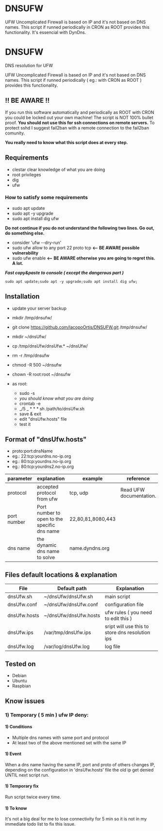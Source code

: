 # DNSUFW

UFW Uncomplicated Firewall is based on IP and it's not based on DNS names. This script if runned periodically in CRON as ROOT provides this functionality. It's essencial with DynDns.

# DNSUFW

DNS resolution for UFW

UFW Uncomplicated Firewall is based on IP and it's not based on DNS names. This script if runned periodically ( eg.: with CRON as ROOT ) provides this functionality.

## !! BE AWARE !!

If you run this software automatically and periodically as ROOT with CRON you could be locked out your own machine! The script is NOT 100% bullet proof. **You should not use this for ssh connections on remote servers.** To protect sshd I suggest fail2ban with a remote connection to the fail2ban comunity.

**You really need to know what this script does at every step.**

## Requirements

- clestar clear knowledge of what you are doing
- root privileges
- dig
- ufw

### How to satisfy some requirements

- sudo apt update
- sudo apt -y upgrade
- sudo apt install dig ufw

**Do not continue if you do not understand the following two lines. Go out, do something else.**

- consider 'ufw --dry-run'
- sudo ufw allow to any port 22 proto tcp **<-- BE AWARE possible vulnerability**
- sudo ufw enable **<-- BE AWARE otherwise you are going to regret this. A lot.**

_**Fast copy&paste to console ( except the dangerous part )**_

`sudo apt update;sudo apt -y upgrade;sudo apt install dig ufw;`

## Installation

- update your server backup
- mkdir /tmp/dnsufw/
- git clone https://github.com/IacopoOrtis/DNSUFW.git /tmp/dnsufw/
- mkdir ~/dnsUfw/
- cp /tmp/dnsUfw/dnsUfw.\* ~/dnsUfw/
- rm -r /tmp/dnsufw
- chmod -R 500 ~/dnsufw
- chown -R root:root ~/dnsufw

- as root:
  - sudo -s
  - _you should know what you are doing_
  - crontab -e
  - _/5 _ \* \* \* sh /path/to/dnsUfw.sh
  - save & exit
  - edit "dnsUfw.hosts" file
  - test it

## Format of "dnsUfw.hosts"

- proto:port:dnsName
- eg.: 22:tcp:yourdns.no-ip.org
- eg.: 80:tcp:yourdns.no-ip.org
- eg.: 80:tcp:yourdns2.no-ip.org

| parameter | explanation | example | reference |
| --- | --- | --- | --- |
| protocol | accepted protocol from ufw | tcp, udp | Read UFW documentation. |
| port number | Port number to open to the specific dns name | 22,80,81,8080,443 |
| dns name | the dynamic dns name to solve | name.dyndns.org |

## Files default locations & explanation

| File | Default path | Explanation |
| --- | --- | --- |
| dnsUfw.sh | ~/dnsUfw/dnsUfw.sh | main script |
| dnsUfw.conf | ~/dnsUfw/dnsUfw.conf | configuration file |
| dnsUfw.hosts | ~/dnsUfw/dnsUfw.hosts | ufw rules ( you need to edit this ) |
| dnsUfw.ips | /var/tmp/dnsUfw.ips | sript will use this to store dns resolution ips |
| dnsUfw.log | /var/log/dnsUfw.log | log file |

## Tested on

- Debian
- Ubuntu
- Raspbian

## Know issues

### 1) Temporary ( 5 min ) ufw IP deny:

#### 1) Conditions

- Multiple dns names with same port and protocol
- At least two of the above mentioned set with the same IP

#### 1) Event

When a dns name having the same IP, port and proto of others changes IP, depending on the configuration in 'dnsUfw.hosts' file the old ip get denied UNTIL next script run.

#### 1) Temporary fix

Run script twice every time.

#### 1) To know

It's not a big deal for me to lose connectivity for 5 min so it is not in my immediate todo list to fix this issue.
